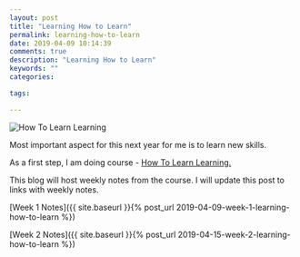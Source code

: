 ```yaml
---
layout: post
title: "Learning How to Learn"
permalink: learning-how-to-learn
date: 2019-04-09 10:14:39
comments: true
description: "Learning How to Learn"
keywords: ""
categories:

tags:

---
```

![How To Learn Learning](/images/how-to-learn-learning.png)

Most important aspect for this next year for me is to learn new skills.

As a first step, I am doing course - [How To Learn Learning.](https://www.coursera.org/learn/learning-how-to-learn/)

This blog will host weekly notes from the course. I will update this post to links with weekly notes.

[Week 1 Notes]({{ site.baseurl }}{% post_url 2019-04-09-week-1-learning-how-to-learn %})

[Week 2 Notes]({{ site.baseurl }}{% post_url 2019-04-15-week-2-learning-how-to-learn %})
